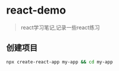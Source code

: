 # react-demo

> react学习笔记,记录一些react练习

## 创建项目

```bash
npx create-react-app my-app && cd my-app
```
